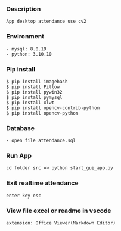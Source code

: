 ### Description
```
App desktop attendance use cv2
```

### Environment
```
- mysql: 8.0.19
- python: 3.10.10
```

### Pip install
```
$ pip install imagehash
$ pip install Pillow
$ pip install pywin32
$ pip install pymysql
$ pip install xlwt
$ pip install opencv-contrib-python
$ pip install opencv-python
```

### Database
```
- open file attendance.sql
```

### Run App
```
cd folder src => python start_gui_app.py
```

### Exit realtime attendance
```
enter key esc
```

### View file excel or readme in vscode
```
extension: Office Viewer(Markdown Editor)
```